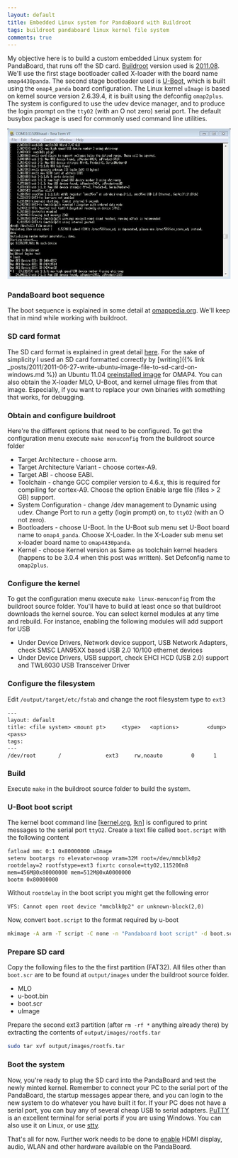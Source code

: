 ```yaml
---
layout: default
title: Embedded Linux system for PandaBoard with Buildroot
tags: buildroot pandaboard linux kernel file system
comments: true
---
```


My objective here is to build a custom embedded Linux system for PandaBoard, that runs off the SD card. [Buildroot](https://buildroot.org/) version used is [2011.08](https://buildroot.org/download.html). We'll use the first stage bootloader called X-loader with the board name `omap4430panda`. The second stage bootloader used is [U-Boot](http://www.denx.de/wiki/U-Boot), which is built using the `omap4_panda` board configuration. The Linux kernel `uImage` is based on kernel source version 2.6.39.4, it is built using the defconfig `omap2plus`. The system is configured to use the udev device manager, and to produce the login prompt on the `ttyO2` (with an O not zero) serial port. The default busybox package is used for commonly used command line utilities.

![ttyO2](/assets/img/buildroot-pandboard-ttyo2.jpg)

### PandaBoard boot sequence

The boot sequence is explained in some detail at [omappedia.org](http://omappedia.org/wiki/Bootloader_Project). We'll keep that in mind while working with buildroot.

### SD card format

The SD card format is explained in great detail [here](http://omappedia.org/wiki/Minimal-FS_SD_Configuration). For the sake of simplicity I used an SD card formatted correctly by [writing]({% link _posts/2011/2011-06-27-write-ubuntu-image-file-to-sd-card-on-windows.md %}) an Ubuntu 11.04 [preinstalled image](https://wiki.ubuntu.com/ARM/OMAP) for OMAP4. You can also obtain the X-loader MLO, U-Boot, and kernel uImage files from that image. Especially, if you want to replace your own binaries with something that works, for debugging.

### Obtain and configure buildroot

Here're the different options that need to be configured. To get the configuration menu execute `make menuconfig` from the buildroot source folder

* Target Architecture - choose arm.
* Target Architecture Variant - choose cortex-A9.
* Target ABI - choose EABI.
* Toolchain - change GCC compiler version to 4.6.x, this is required for compiling for cortex-A9. Choose the option Enable large file (files > 2 GB) support.
* System Configuration - change /dev management to Dynamic using udev. Change Port to run a getty (login prompt) on, to `ttyO2` (with an O not zero).
* Bootloaders - choose U-Boot. In the U-Boot sub menu set U-Boot board name to `omap4_panda`. Choose X-Loader. In the X-Loader sub menu set x-loader board name to `omap4430panda`.
* Kernel - choose Kernel version as Same as toolchain kernel headers (happens to be 3.0.4 when this post was written). Set Defconfig name to `omap2plus`.

### Configure the kernel

To get the configuration menu execute `make linux-menuconfig` from the buildroot source folder. You'll have to build at least once so that buildroot downloads the kernel source. You can select kernel modules at any time and rebuild. For instance, enabling the following modules will add support for USB

* Under Device Drivers, Network device support, USB Network Adapters, check SMSC LAN95XX based USB 2.0 10/100 ethernet devices
* Under Device Drivers, USB support, check EHCI HCD (USB 2.0) support and TWL6030 USB Transceiver Driver

### Configure the filesystem

Edit `/output/target/etc/fstab` and change the root filesystem type to `ext3`

```text
---
layout: default
title: <file system> <mount pt>     <type>   <options>         <dump> <pass>
tags:
---
/dev/root       /              ext3     rw,noauto         0      1
```

### Build

Execute `make` in the buildroot source folder to build the system.

### U-Boot boot script

The kernel boot command line [[kernel.org](http://www.kernel.org/doc/Documentation/kernel-parameters.txt), [lkn](http://oreilly.com/linux/excerpts/9780596100797/kernel-boot-command-line-parameter-reference.html)] is configured to print messages to the serial port `ttyO2`. Create a text file called `boot.script` with the following content

```text
fatload mmc 0:1 0x80000000 uImage
setenv bootargs ro elevator=noop vram=32M root=/dev/mmcblk0p2 rootdelay=2 rootfstype=ext3 fixrtc console=ttyO2,115200n8 mem=456M@0x80000000 mem=512M@0xA0000000
bootm 0x80000000
```

Without `rootdelay` in the boot script you might get the following error

```text
VFS: Cannot open root device "mmcblk0p2" or unknown-block(2,0)
```

Now, convert `boot.script` to the format required by u-boot

```bash
mkimage -A arm -T script -C none -n "Pandaboard boot script" -d boot.script boot.scr
```

### Prepare SD card

Copy the following files to the the first partition (FAT32). All files other than `boot.scr` are to be found at `output/images` under the buildroot source folder.

* MLO
* u-boot.bin
* boot.scr
* uImage

Prepare the second ext3 partition (after `rm -rf *` anything already there) by extracting the contents of `output/images/rootfs.tar`

```bash
sudo tar xvf output/images/rootfs.tar
```

### Boot the system

Now, you're ready to plug the SD card into the PandaBoard and test the newly minted kernel. Remember to connect your PC to the serial port of the PandaBoard, the startup messages appear there, and you can login to the new system to do whatever you have built it for. If your PC does not have a serial port, you can buy any of several cheap USB to serial adapters. [PuTTY](http://www.chiark.greenend.org.uk/~sgtatham/putty/) is an excellent terminal for serial ports if you are using Windows. You can also use it on Linux, or use [stty](http://www.arduino.cc/playground/Interfacing/LinuxTTY).

That's all for now. Further work needs to be done to [enable](http://elinux.org/Panda_How_to_kernel_3_0_rel) HDMI display, audio, WLAN and other hardware available on the PandaBoard.
